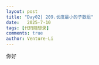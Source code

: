 ```yaml
---
layout: post
title: "Day02| 209.长度最小的子数组"
date:   2025-7-10
tags: [代码随想录]
comments: true
author: Venture-Li
---
```



你好

